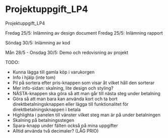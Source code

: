# Projektuppgift_LP4
Projektuppgift_LP4

Fredag 25/5: Inlämning av design document
Fredag 25/5: Inlämning rapport

Söndag 30/5: Inlämning av kod

Mån 28/5 - Onsdag 30/5: Demo och redovisning av projekt

TODO:
- Kunna lägga till gamla köp i varukorgen
- Info i hjälp (inte tom)
- Pil på sortera efter pris-knappen som visar åt vilket håll den sorterar
- Mer info-sidan: skalning, lite design och styling?
- NÄSTA-knappen ska göra så att man går till nästa steg under betalning
- Göra så att man bara kan använda kort och ta bort direktbetalningsknappen eller lägga till funktionalitet för direktbetalningsknappen i betala
- Highlighta i panelen till vänster vilket steg man är på under betalningen
- Skalning på betalningsstegen
- Spara-knapp under fälten också på mina uppgifter
- Alltid använda två decimaler? (LÅG PRIO)